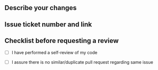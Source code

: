 ## Describe your changes

## Issue ticket number and link

## Checklist before requesting a review
- [ ] I have performed a self-review of my code
- [ ] I assure there is no similar/duplicate pull request regarding same issue

